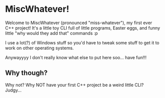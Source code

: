 # MiscWhatever!

Welcome to MiscWhatever (pronounced "miss-whatever"), my first ever C++ project! It's a little toy CLI full of little programs, Easter eggs, and funny little "why would they add that" commands :p

I use a lot(?) of Windows stuff so you'd have to tweak some stuff to get it to work on other operating systems.

Anywayyyy I don't really know what else to put here soo... have fun!!!

## Why though?
Why not? Why NOT have your first C++ project be a weird little CLI? Judgy...
